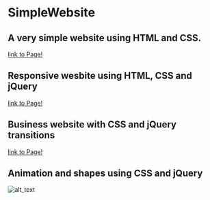 # SimpleWebsite

## A very simple website using HTML and CSS.
[link to Page!](https://dash.generalassemb.ly/dineshvg/build-your-own-personal-website)

## Responsive wesbite using HTML, CSS and jQuery
[link to Page!](https://dash.generalassemb.ly/dineshvg/build-your-own-blog-theme)

## Business website with CSS and jQuery transitions
[link to Page!](http://dash.ga.co/dineshvg/build-your-own-business-website)

## Animation and shapes using CSS and jQuery 
![alt_text](https://i.imgur.com/47pltSb.png)
